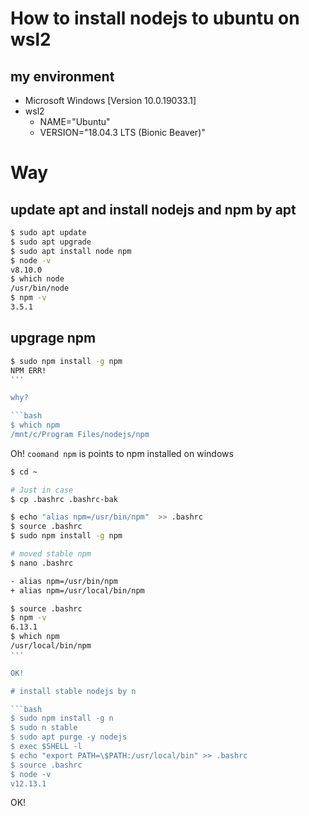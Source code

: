 # How to install nodejs to ubuntu on wsl2

## my environment
 - Microsoft Windows [Version 10.0.19033.1]
 - wsl2
   - NAME="Ubuntu"
   - VERSION="18.04.3 LTS (Bionic Beaver)"
   
# Way 

## update apt and install nodejs and npm by apt

```bash
$ sudo apt update
$ sudo apt upgrade
$ sudo apt install node npm
$ node -v
v8.10.0
$ which node
/usr/bin/node
$ npm -v
3.5.1
```

## upgrage npm

```bash
$ sudo npm install -g npm 
NPM ERR!
'''

why?

```bash
$ which npm
/mnt/c/Program Files/nodejs/npm
```

Oh! `coomand npm` is points to npm installed on windows 

```bash
$ cd ~

# Just in case
$ cp .bashrc .bashrc-bak 

$ echo "alias npm=/usr/bin/npm"  >> .bashrc 
$ source .bashrc 
$ sudo npm install -g npm 

# moved stable npm
$ nano .bashrc

- alias npm=/usr/bin/npm
+ alias npm=/usr/local/bin/npm

$ source .bashrc 
$ npm -v
6.13.1
$ which npm
/usr/local/bin/npm
'''

OK!

# install stable nodejs by n

```bash
$ sudo npm install -g n
$ sudo n stable
$ sudo apt purge -y nodejs
$ exec $SHELL -l
$ echo "export PATH=\$PATH:/usr/local/bin" >> .bashrc
$ source .bashrc 
$ node -v
v12.13.1
```

OK!
